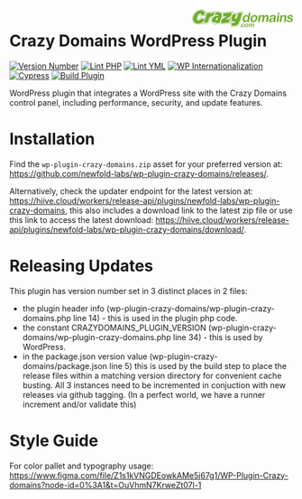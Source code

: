 <a href="https://crazydomains.com/" target="_blank">
    <img src="https://raw.githubusercontent.com/newfold-labs/wp-plugin-crazy-domains/main/assets/svg/crazydomains-logo.svg" alt="Crazy Domains Logo" title="Crazy Domains" align="right" height="32" />
</a>

# Crazy Domains WordPress Plugin

[![Version Number](https://img.shields.io/github/v/release/newfold-labs/wp-plugin-crazy-domains?color=21a0ed&labelColor=333333)](https://github.com/newfold-labs/wp-plugin-crazy-domains/releases)
[![Lint PHP](https://github.com/newfold-labs/wp-plugin-crazy-domains/actions/workflows/lint-php.yml/badge.svg?branch=main)](https://github.com/newfold-labs/wp-plugin-crazy-domains/actions/workflows/lint-php.yml)
[![Lint YML](https://github.com/newfold-labs/wp-plugin-crazy-domains/actions/workflows/lint-yml.yml/badge.svg)](https://github.com/newfold-labs/wp-plugin-crazy-domains/actions/workflows/lint-yml.yml)
[![WP Internationalization](https://github.com/newfold-labs/wp-plugin-crazy-domains/actions/workflows/wp-i18n.yml/badge.svg)](https://github.com/newfold-labs/wp-plugin-crazy-domains/actions/workflows/wp-i18n.yml)
[![Cypress](https://github.com/newfold-labs/wp-plugin-crazy-domains/actions/workflows/cypress.yml/badge.svg?branch=main)](https://github.com/newfold-labs/wp-plugin-crazy-domains/actions/workflows/cypress.yml)
[![Build Plugin](https://github.com/newfold-labs/wp-plugin-crazy-domains/actions/workflows/upload-artifact-on-push.yml/badge.svg)](https://github.com/newfold-labs/wp-plugin-crazy-domains/actions/workflows/upload-artifact-on-push.yml)

WordPress plugin that integrates a WordPress site with the Crazy Domains control panel, including performance, security, and
update features.

# Installation

Find the `wp-plugin-crazy-domains.zip` asset for your preferred version at: https://github.com/newfold-labs/wp-plugin-crazy-domains/releases/.

Alternatively, check the updater endpoint for the latest version at: https://hiive.cloud/workers/release-api/plugins/newfold-labs/wp-plugin-crazy-domains, this also includes a download link to the latest zip file or use this link to access the latest download: https://hiive.cloud/workers/release-api/plugins/newfold-labs/wp-plugin-crazy-domains/download/.

# Releasing Updates

This plugin has version number set in 3 distinct places in 2 files:

- the plugin header info (wp-plugin-crazy-domains/wp-plugin-crazy-domains.php line 14) - this is used in the plugin php code.
- the constant CRAZYDOMAINS_PLUGIN_VERSION (wp-plugin-crazy-domains/wp-plugin-crazy-domains.php line 34) - this is used by
  WordPress.
- in the package.json version value (wp-plugin-crazy-domains/package.json line 5) this is used by the build step to place
  the release files within a matching version directory for convenient cache busting. All 3 instances need to be
  incremented in conjuction with new releases via github tagging.
  (In a perfect world, we have a runner increment and/or validate this)

# Style Guide
For color pallet and typography usage: https://www.figma.com/file/Z1s1kVNGDEowkAMe5j67g1/WP-Plugin-Crazy-domains?node-id=0%3A1&t=OuVhmN7KrweZt07l-1
